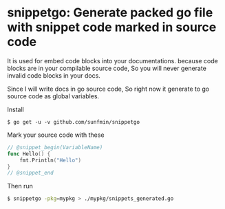 # snippetgo: Generate packed go file with snippet code marked in source code

It is used for embed code blocks into your documentations. because code blocks are in your compilable source code, So you will never generate invalid code blocks in your docs.

Since I will write docs in go source code, So right now it generate to go source code as global variables.

Install

```
$ go get -u -v github.com/sunfmin/snippetgo
```

Mark your source code with these
```go
// @snippet_begin(VariableName)
func Hello() {
    fmt.Println("Hello")
}
// @snippet_end
```

Then run

```bash
$ snippetgo -pkg=mypkg > ./mypkg/snippets_generated.go
```
